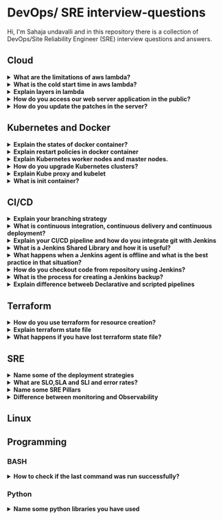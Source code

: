 # DevOps/ SRE interview-questions
Hi, I'm Sahaja undavalli and in this repository there is a collection of DevOps/Site Reliability Engineer (SRE) interview questions and answers.

## Cloud
<details>
<summary><b> What are the limitations of aws lambda? </b></summary><br>
Limitations of AWS lambda is : it supports only one GB of memory and it supports only 15 minutes of run time when you want to run small kind of code. Based on the event you have to go for the AWS Lambda. the execution time and memory allocation is the unlimited access to resources is the limitations of AWS lambda
If your function requires more memory than this it will fail to execute and it will take longer than 15 minutes to complete. Maximum execution time is 15 minutes or less.
And also when a lambda function is invoked for the first time it can experience a <b>cold start latency</b> as the infrastructure is initialized.
Because the AWS lambda function have some limited access to resources outside of their own environment, such as databases for file system it can be more complex than traditional server based architecture.
<br>
</details>

<details>
<summary><b> What is the cold start time in aws lambda? </b></summary><br>
So the cold start time is just nothing but it's a time that lambda spends initialization of the function, which includes loading the function code, starting the runtime and initializing the function code with the snap start lambda initializes your function when you publish function version. So cold start problem is just a delay that can occur when a lambda function is invoked for the first time after a period of inactivity, underlying infrastructure provision and initializes the resources needed to execute the function to address this problem. Lambda has few strategy first we have to reduce the function package says the larger function package take longer to load increasing the likelihood of cold start consider reducing the size of our function package by removing the unnecessary dependencies are using a smaller runtime environment. And we have to use a provision the concurrency. AWS offers a feature called provisioned concurrency that enables you to pre warm a number of instances of your function so that they are ready to handle incoming requests without experiencing cold starts. You can configure the number of provision to concurrency instances based on the expected traffic and we can also implement the connection pooling. If your lambda function connects to a database, or other external service, consider implementing connection pooling to reuse existing connection instead of creating the new one for each request. So this can help reduce the time needed to initialize the function.
you can increase the memory and timeout settings also. We can allocate more memory and increase the timeout settings
<br>
</details>

<details>
<summary><b> Explain layers in lambda</b></summary>
In the lambda you have to create a layer we have to just refer the compatible runtime this will help you to add easily to your layer to your function
<br>
</details>

<details>
<summary><b>How do you access our web server application in the public?</b></summary>
If you want to access our web server application in the public, you have to keep it in the public subnet. And you can keep your database servers in the private subnet. And we can just enable the NAT so that you can access outgoing traffic and you can do some batch update. And you can create the load balancer which will automatically redirect the load and load balance across the web servers or we can just create the auto scaling feature which will automatically scale up and scale down the instances based on the usage. If you want to register your DNS in the cloud, you can use the route 53 And also it is act as a regional level failover, if any region goes down, it will switch and it will access from another region.
<br>
</details>

<details>
<summary><b>How do you update the patches in the server?</b></summary>
If you want to update the patches you have to attach the NAT gateway in the private subnet. So that you can able to install the patches in newer servers which is resides in the private subnet.
<br>
</details>

## Kubernetes and Docker
<details><summary><b>Explain the states of docker container?</b></summary>
Docker container will be in running state and paused state, created state and it will be in the restarting state and it will be in the exited state. And It will be in the dead state. 
Created means it has been created but has not been started 
running means it's currently running and executing its main process. 
paused means it's processed or temporarily stopped 
restarting means either it automatically or manually it will be restarted. 
exited means it has stopped and running it main process has exited. And containers stopped running due to an error or some other issues if it is a dead state.
<br>
</details>

<details><summary><b>Explain restart policies in docker container</b></summary>
so basically Docker have some different restart policy which is no the container will not restart it automatically even if it stopped for any reason on failure unless stopped always so on failure the container will be restarted only if stopped with nonzero exit code. And unless stopped the container will always be restarted unless it is stopped manually always means the container will restart regardless of exit code or the reason for stopping
<br></details>

<details><summary><b>Explain Kubernetes worker nodes and master nodes.</b></summary><br></details>

<details><summary><b>How do you upgrade Kubernetes clusters?</b></summary><br></details>

<details><summary><b>Explain Kube proxy and kubelet</b></summary><br></details>

<details><summary><b>What is init container?</b></summary><br></details>

## CI/CD

<details><summary><b>Explain your branching strategy </b></summary><br></details>

<details><summary><b>What is continuous integration, continuous delivery and continuous deployment? </b></summary><br></details>

<details><summary><b>Explain your CI/CD pipeline and  how do you integrate git with Jenkins</b></summary><br></details>

<details><summary><b>What is a Jenkins Shared Library and how it is useful? </b></summary><br></details>

<details><summary><b>What happens when a Jenkins agent is offline and what is the best practice in that situation? </b></summary><br></details>

<details><summary><b>How do you checkout code from repository using Jenkins? </b></summary><br></details>

<details><summary><b>What is the process for creating a Jenkins backup? </b></summary><br></details>

<details><summary><b> Explain difference betweeb Declarative and scripted pipelines</b></summary><br></details>

## Terraform

<details><summary><b>How do you use terraform for resource creation? </b></summary><br></details>

<details><summary><b>Explain terraform state file </b></summary><br></details>

<details><summary><b>What happens if you have lost terraform state file? </b></summary><br></details>

## SRE
<details><summary><b> Name some of the deployment strategies</b></summary><br></details>

<details><summary><b>What are SLO,SLA and SLI and error rates? </b></summary><br></details>

<details><summary><b>Name some SRE Pillars </b></summary><br></details>

<details><summary><b>Difference between monitoring and Observability </b></summary><br></details>

## Linux


## Programming

### BASH
<details><summary><b>How to check if the last command was run successfully?</summary><br><b>
Explanation:

  `echo $?` if returns 0 that last command executed successfully

</b></details>

### Python
<details><summary><b>Name some python libraries you have used </b></summary><br></details>












